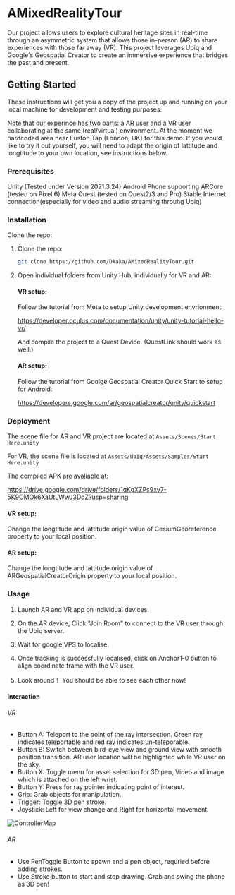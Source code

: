 # AMixedRealityTour
Our project allows users to explore cultural heritage sites in real-time through an asymmetric system that allows those in-person (AR) to share experiences with those far away (VR).  This project leverages Ubiq and Google's Geospatial Creator to create an immersive experience that bridges the past and present.

## Getting Started

These instructions will get you a copy of the project up and running on your local machine for development and testing purposes.

Note that our experince has two parts: a AR user and a VR user collaborating at the same (real/virtual) environment. At the moment we hardcoded area near Euston Tap (London, UK) for this demo. If you would like to try it out yourself, you will need to adapt the origin of lattitude and longtitude to your own location, see instructions below.

### Prerequisites
Unity (Tested under Version 2021.3.24)
Android Phone supporting ARCore (tested on Pixel 6)
Meta Quest (tested on Quest2/3 and Pro)
Stable Internet connection(especially for video and audio streaming throuhg Ubiq)




### Installation
Clone the repo:
1. Clone the repo:
   ```sh
   git clone https://github.com/Dkaka/AMixedRealityTour.git
2. Open individual folders from Unity Hub, individually for VR and AR:

    #### VR setup:
    Follow the tutorial from Meta to setup Unity development envrionment:

    https://developer.oculus.com/documentation/unity/unity-tutorial-hello-vr/


    And compile the project to a Quest Device. (QuestLink should work as well.)


    #### AR setup:

    Follow the tutorial from Goolge Geospatial Creator Quick Start to setup for Android:

    https://developers.google.com/ar/geospatialcreator/unity/quickstart


### Deployment
The scene file for AR and VR project are located at `Assets/Scenes/Start Here.unity`

For VR, the scene file is located at   `Assets/Ubiq/Assets/Samples/Start Here.unity`

The compiled APK are avaliable at:

https://drive.google.com/drive/folders/1qKqXZPs9xv7-5K9OMOk6XaUtLWwJ3DqZ?usp=sharing

#### VR setup:
Change the longtitude and lattitude origin value of CesiumGeoreference property to your local position.


#### AR setup:
Change the longtitude and lattitude origin value of ARGeospatialCreatorOrigin property to your local position.

### Usage

1. Launch AR and VR app on individual devices.
2. On the AR device, Click "Join Room" to connect to the VR user through the Ubiq server.
3. Wait for google VPS to localise.

4. Once tracking is successfully localised, click on Anchor1-0 button to align coordinate frame with the VR user.
5. Look around！ You should be able to see each other now!

#### Interaction
###### VR
- Button A: Teleport to the point of the ray intersection. Green ray indicates teleportable and red ray indicates un-teleporable.
- Button B: Switch between bird-eye view and ground view with smooth position transition. AR user location will be highlighted while VR user on the sky.
- Button X: Toggle menu for asset selection for 3D pen, Video and image which is attached on the left wrist.
- Button Y: Press for ray pointer indicating point of interest.
- Grip: Grab objects for manipulation.
- Trigger: Toggle 3D pen stroke.
- Joystick: Left for view change and Right for horizontal movement.

![ControllerMap](image/controller_keymap.png)

###### AR 

- Use PenToggle Button to spawn and a pen object, requried before adding strokes.
- Use Stroke button to start and stop drawing. Grab and swing the phone as 3D pen!

